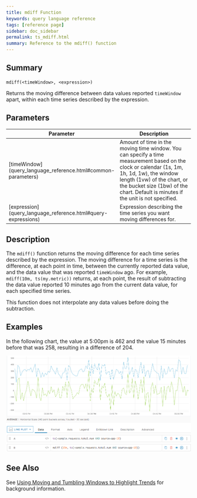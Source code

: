 ```yaml
---
title: mdiff Function
keywords: query language reference
tags: [reference page]
sidebar: doc_sidebar
permalink: ts_mdiff.html
summary: Reference to the mdiff() function
---
```


## Summary

```
mdiff(<timeWindow>, <expression>)
```
Returns the moving difference between data values reported `timeWindow` apart, within each time series described by the expression.

## Parameters

<table>
<tbody>
<thead>
<tr><th width="20%">Parameter</th><th width="80%">Description</th></tr>
</thead>
<tr>
<td markdown="span">[timeWindow](query_language_reference.html#common-parameters)</td>
<td>Amount of time in the moving time window. You can specify a time measurement based on the clock or calendar (1s, 1m, 1h, 1d, 1w), the window length (1vw) of the chart, or the bucket size (1bw) of the chart. Default is minutes if the unit is not specified.</td></tr>
<tr>
<td markdown="span"> [expression](query_language_reference.html#query-expressions)</td>
<td>Expression describing the time series you want moving differences for.  </td></tr>
</tbody>
</table>

## Description

The `mdiff()` function returns the moving difference for each time series described by the expression.
The moving difference for a time series is the difference, at each point in time, between the currently reported data value, and the data value that was reported `timeWindow` ago. For example, `mdiff(10m, ts(my.metric))` returns, at each point, the result of subtracting the data value reported 10 minutes ago from the current data value, for each specified time series.

This function does not interpolate any data values before doing the subtraction.
 

## Examples

In the following chart, the value at 5:00pm is 462 and the value 15 minutes before that was 258, resulting in a difference of 204.

![ts mdiff](images/ts_mdiff.png)

## See Also

See [Using Moving and Tumbling Windows to Highlight Trends](query_language_windows_trends.html) for background information. 
